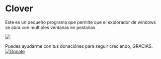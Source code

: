 # Clover
Este es un pequeño programa que permite que el explorador de windows se abra con multiples ventanas en pestañas

<img src="https://github.com/RojeruSan/JTable-Style-Metro-JAVA-v1.0/blob/RojeruSan/Captura%20de%20pantalla%20(28).png">

Puedes ayudarme con tus donaciónes para seguir creciendo, GRACIAS.<br>
<a href="https://www.paypal.com/cgi-bin/webscr?cmd=_s-xclick&hosted_button_id=JLWEAETTE3H28" target="_blank">
<img src="https://www.paypalobjects.com/es_XC/MX/i/btn/btn_donateCC_LG.gif" 
alt="Donate" data-canonical-src="https://www.paypalobjects.com/en_US/i/btn/btn_donateCC_LG.gif" style="max-width:100%;">
</a>
